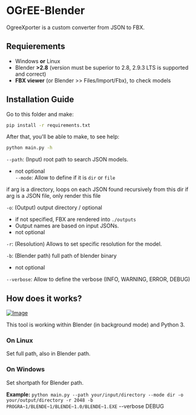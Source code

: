 # OGrEE-Blender

OgreeXporter is a custom converter from JSON to FBX.

## Requierements
+ Windows **or** Linux
+ Blender **>2.8** (version must be superior to 2.8, 2.9.3 LTS is supported and correct)
+ **FBX viewer** (or Blender >> Files/Import/Fbx), to check models

## Installation Guide

Go to this folder and make:

```sh
pip install -r requirements.txt 
```
After that, you'll be able to make, to see help:

```sh
python main.py -h
```

``--path``: (Input) root path to search JSON models.
- not optional  
``--mode``: Allow to define if it is ``dir`` or ``file``

if arg is a directory, loops on each JSON found recursively from this dir
if arg is a JSON file, only render this file

``-o``: (Output) output directory / optional 
- if not specified, FBX are rendered into `./outputs`
- Output names are based on input JSONs.
- not optional

``-r``: (Resolution) Allows to set specific resolution for the model.

``-b``: (Blender path)  full path of blender binary
- not optional

``--verbose``: Allow to define the verbose (INFO, WARNING, ERROR, DEBUG)

## How does it works?

[![Image](https://i.goopics.net/ci3ola.png)](https://goopics.net/i/ci3ola)

This tool is working within Blender (in background mode) and Python 3.

### On Linux

Set full path, also in Blender path.

### On Windows
Set shortpath for Blender path.

**Example:** 
``python main.py --path your/input/directory --mode dir -o your/output/directory -r 2048 -b PROGRA~1/BLENDE~1/BLENDE~1.0/BLENDE~1.EXE`` --verbose DEBUG
